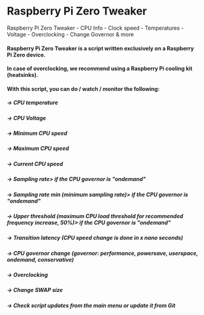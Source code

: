 # Raspberry Pi Zero Tweaker
Raspberry Pi Zero Tweaker - CPU Info - Clock speed - Temperatures - Voltage - Overclocking - Change Governor &amp; more

#### Raspberry Pi Zero Tweaker is a script written exclusively on a Raspberry Pi Zero device.

#### In case of overclocking, we recommend using a Raspberry Pi cooling kit (heatsinks).

#### With this script, you can do / watch / monitor the following:

##### -> CPU temperature
##### -> CPU Voltage
##### -> Minimum CPU speed
##### -> Maximum CPU speed
##### -> Current CPU speed
##### -> Sampling rate> if the CPU governor is "ondemand"
##### -> Sampling rate min (minimum sampling rate)> if the CPU governor is "ondemand"
##### -> Upper threshold (maximum CPU load threshold for recommended frequency increase, 50%)> if the CPU governor is "ondemand"
##### -> Transition latency (CPU speed change is done in x nano seconds)
##### -> CPU governor change (governor: performance, powersave, userspace, ondemand, conservative)
##### -> Overclocking
##### -> Change SWAP size
##### -> Check script updates from the main menu or update it from Git
